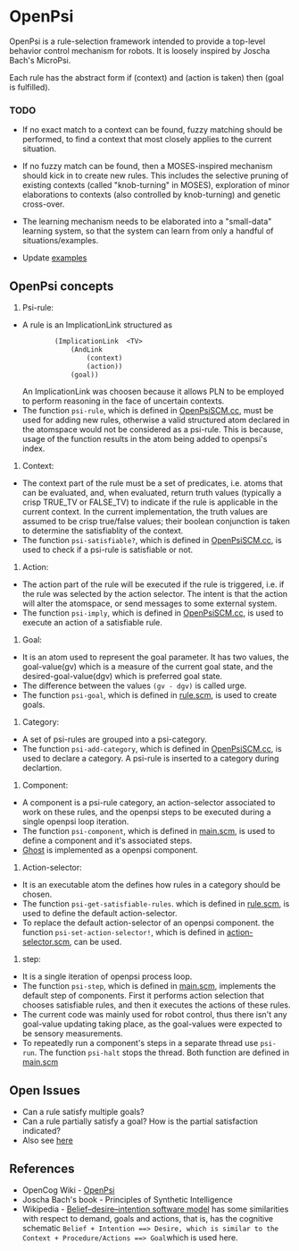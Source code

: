 # OpenPsi

OpenPsi is a rule-selection framework intended to provide a top-level
behavior control mechanism for robots. It is loosely inspired by
Joscha Bach's MicroPsi.

Each rule has the abstract form
   if (context) and (action is taken) then (goal is fulfilled).

### TODO

* If no exact match to a context can be found, fuzzy matching should
  be performed, to find a context that most closely applies to the
  current situation.

* If no fuzzy match can be found, then a MOSES-inspired mechanism
  should kick in to create new rules.  This includes the selective
  pruning of existing contexts (called "knob-turning" in MOSES),
  exploration of minor elaborations to contexts (also controlled
  by knob-turning) and genetic cross-over.

* The learning mechanism needs to be elaborated into a  "small-data"
  learning system, so that the system can learn from only a handful of
  situations/examples.

* Update [examples](../../examples/openpsi/)

## OpenPsi concepts

1. Psi-rule:
  * A rule is an ImplicationLink structured as
    ```scheme
            (ImplicationLink  <TV>
                (AndLink
                    (context)
                    (action))
                (goal))
    ```
    An ImplicationLink was choosen because it allows PLN to be employed
    to perform reasoning in the face of uncertain contexts.
  * The function `psi-rule`, which is defined in [OpenPsiSCM.cc](OpenPsiSCM.cc),
    must be used for adding new rules, otherwise a valid structured atom
    declared in the atomspace would not be considered as a psi-rule. This is
    because, usage of the function results in the atom being added to
    openpsi's index.

1. Context:
  * The context part of the rule must be a set of predicates, i.e. atoms
    that can be evaluated, and, when evaluated, return truth values
    (typically a crisp TRUE_TV or FALSE_TV) to indicate if the rule
    is applicable in the current context. In the current
    implementation, the truth values are assumed to be crisp true/false
    values; their boolean conjunction is taken to determine the satisfiablity
    of the context.
  * The function `psi-satisfiable?`, which is defined in [OpenPsiSCM.cc](OpenPsiSCM.cc),
    is used to check if a psi-rule is satisfiable or not.

1. Action:
  * The action part of the rule will be executed if the rule is triggered,
    i.e. if the rule was selected by the action selector. The intent is
    that the action will alter the atomspace, or send messages to some
    external system.
  * The function `psi-imply`, which is defined in [OpenPsiSCM.cc](OpenPsiSCM.cc),
    is used to execute an action of a satisfiable rule.

1. Goal:
  * It is an atom used to represent the goal parameter. It has two values, the
    goal-value(gv) which is a measure of the current goal state, and the
    desired-goal-value(dgv) which is preferred goal state.
  * The difference between the values `(gv - dgv)` is called urge.
  * The function `psi-goal`, which is defined in [rule.scm](rule.scm), is used
    to create goals.

1. Category:
  * A set of psi-rules are grouped into a psi-category.
  * The function `psi-add-category`, which is defined in [OpenPsiSCM.cc](OpenPsiSCM.cc),
    is used to declare a category. A psi-rule is inserted to a category during
    declartion.

1. Component:
  * A component is a psi-rule category, an action-selector associated to
    work on these rules, and the openpsi steps to be executed during a single
    openpsi loop iteration.
  * The function `psi-component`, which is defined in [main.scm](main.scm), is
    used to define a component and it's associated steps.
  * [Ghost](../ghost) is implemented as a openpsi component.

1. Action-selector:
  * It is an executable atom the defines how rules in a category should be
    chosen.
  * The function `psi-get-satisfiable-rules`. which is defined in [rule.scm](rule.scm),
    is used to define the default action-selector.
  * To replace the default action-selector of an openpsi component. the
    function `psi-set-action-selector!`, which is defined in
   [action-selector.scm](action-selector.scm), can be used.

1. step:
  * It is a single iteration of openpsi process loop.
  * The function `psi-step`, which is defined in [main.scm](main.scm),
    implements the default step of components. First it performs action
    selection that chooses satisfiable rules, and then it executes the actions
    of these rules.
  * The current code was mainly used for robot control, thus  there isn't any
    goal-value updating taking place, as the goal-values were expected to be
    sensory measurements.
  * To repeatedly run a component's steps in a separate thread use `psi-run`.
    The function `psi-halt` stops the thread. Both function are defined in
    [main.scm](main.scm)

## Open Issues

* Can a rule satisfy multiple goals?
* Can a rule partially satisfy a goal?  How is the partial satisfaction
  indicated?
* Also see [here](https://github.com/opencog/opencog/issues?q=is%3Aopen+is%3Aissue+label%3Aopenpsi )

## References

* OpenCog Wiki - [OpenPsi](http://wiki.opencog.org/w/OpenPsi)
* Joscha Bach's book - Principles of Synthetic Intelligence
* Wikipedia - [Belief–desire–intention software model](https://en.wikipedia.org/wiki/Belief%E2%80%93desire%E2%80%93intention_software_model) has some
  similarities with respect to demand, goals and actions, that is, has
  the cognitive schematic `Belief + Intention ==> Desire, which is
  similar to the Context + Procedure/Actions ==> Goal`which is used
  here.
